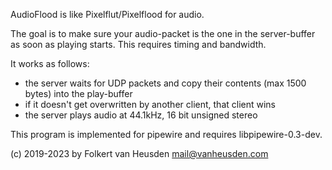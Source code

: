 AudioFlood is like Pixelflut/Pixelflood for audio.

The goal is to make sure your audio-packet is the one in the server-buffer as soon as playing starts.
This requires timing and bandwidth.


It works as follows:
- the server waits for UDP packets and copy their contents (max 1500 bytes) into the play-buffer
- if it doesn't get overwritten by another client, that client wins
- the server plays audio at 44.1kHz, 16 bit unsigned stereo

This program is implemented for pipewire and requires libpipewire-0.3-dev.


(c) 2019-2023 by Folkert van Heusden <mail@vanheusden.com>
